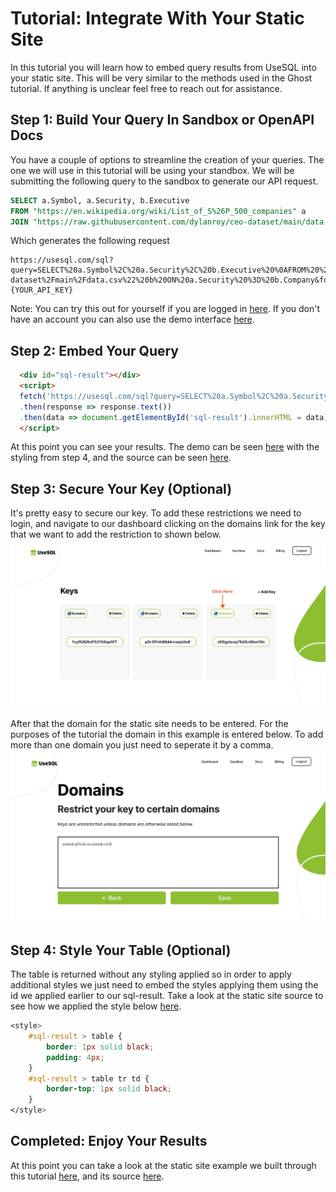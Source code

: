 # Tutorial: Integrate With Your Static Site
In this tutorial you will learn how to embed query results from UseSQL into your static site. This will be very similar to the methods used in the Ghost tutorial. If anything is unclear feel free to reach out for assistance.

## Step 1: Build Your Query In Sandbox or OpenAPI Docs
You have a couple of options to streamline the creation of your queries. The one we will use in this tutorial will be using your standbox. We will be submitting the following query to the sandbox to generate our API request.
```sql
SELECT a.Symbol, a.Security, b.Executive 
FROM "https://en.wikipedia.org/wiki/List_of_S%26P_500_companies" a 
JOIN "https://raw.githubusercontent.com/dylanroy/ceo-dataset/main/data.csv" b ON a.Security = b.Company
```
Which generates the following request
```
https://usesql.com/sql?query=SELECT%20a.Symbol%2C%20a.Security%2C%20b.Executive%20%0AFROM%20%22https%3A%2F%2Fen.wikipedia.org%2Fwiki%2FList_of_S%2526P_500_companies%22%20a%20%0AJOIN%20%22https%3A%2F%2Fraw.githubusercontent.com%2Fdylanroy%2Fceo-dataset%2Fmain%2Fdata.csv%22%20b%20ON%20a.Security%20%3D%20b.Company&format=html&key={YOUR_API_KEY}
```

Note: You can try this out for yourself if you are logged in [here](https://www.usesql.com/demo?query=SELECT%20a.Symbol%2C%20a.Security%2C%20b.Executive%20%0AFROM%20%22https%3A%2F%2Fen.wikipedia.org%2Fwiki%2FList_of_S%2526P_500_companies%22%20a%20%0AJOIN%20%22https%3A%2F%2Fraw.githubusercontent.com%2Fdylanroy%2Fceo-dataset%2Fmain%2Fdata.csv%22%20b%20ON%20a.Security%20%3D%20b.Company). If you don't have an account you can also use the demo interface [here](https://www.usesql.com/sandbox?query=SELECT%20a.Symbol%2C%20a.Security%2C%20b.Executive%20%0AFROM%20%22https%3A%2F%2Fen.wikipedia.org%2Fwiki%2FList_of_S%2526P_500_companies%22%20a%20%0AJOIN%20%22https%3A%2F%2Fraw.githubusercontent.com%2Fdylanroy%2Fceo-dataset%2Fmain%2Fdata.csv%22%20b%20ON%20a.Security%20%3D%20b.Company).

## Step 2: Embed Your Query
```html
  <div id="sql-result"></div>
  <script>
  fetch('https://usesql.com/sql?query=SELECT%20a.Symbol%2C%20a.Security%2C%20b.Executive%20%0AFROM%20%22https%3A%2F%2Fen.wikipedia.org%2Fwiki%2FList_of_S%2526P_500_companies%22%20a%20%0AJOIN%20%22https%3A%2F%2Fraw.githubusercontent.com%2Fdylanroy%2Fceo-dataset%2Fmain%2Fdata.csv%22%20b%20ON%20a.Security%20%3D%20b.Company&format=html&key={YOUR_API_KEY}')
  .then(response => response.text())
  .then(data => document.getElementById('sql-result').innerHTML = data);
  </script>
  ```
At this point you can see your results. The demo can be seen [here](https://usesql.github.io/tutorials/static-sites/) with the styling from step 4, and the source can be seen <a href="https://github.com/usesql/tutorials/blob/main/static-sites/index.html" target="_blank">here</a>.

## Step 3: Secure Your Key (Optional)
It's pretty easy to secure our key. To add these restrictions we need to login, and navigate to our dashboard clicking on the domains link for the key that we want to add the restriction to shown below.
![](/docs/images/restrict-domains-1.png)

After that the domain for the static site needs to be entered. For the purposes of the tutorial the domain in this example is entered below. To add more than one domain you just need to seperate it by a comma.
![](/docs/images/restrict-domains-2.png)

## Step 4: Style Your Table (Optional)
The table is returned without any styling applied so in order to apply additional styles we just need to embed the styles applying them using the id we applied earlier to our sql-result. Take a look at the static site source to see how we applied the style below <a href="https://github.com/usesql/tutorials/blob/main/static-sites/index.html" target="_blank">here</a>.
```css
<style>
    #sql-result > table {
        border: 1px solid black;
        padding: 4px;
    }
    #sql-result > table tr td {
        border-top: 1px solid black;
    }
</style>
```

## Completed: Enjoy Your Results
At this point you can take a look at the static site example we built through this tutorial [here](https://usesql.github.io/tutorials/static-sites/), and its source <a href="https://github.com/usesql/tutorials/blob/main/static-sites/index.html" target="_blank">here</a>.